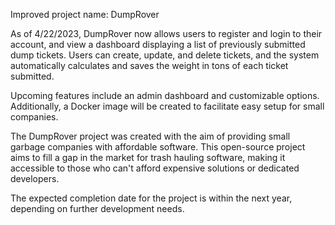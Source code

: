 Improved project name: DumpRover

As of 4/22/2023, DumpRover now allows users to register and login to their account, and view a dashboard displaying a list of previously submitted dump tickets. Users can create, update, and delete tickets, and the system automatically calculates and saves the weight in tons of each ticket submitted.

Upcoming features include an admin dashboard and customizable options. Additionally, a Docker image will be created to facilitate easy setup for small companies.

The DumpRover project was created with the aim of providing small garbage companies with affordable software. This open-source project aims to fill a gap in the market for trash hauling software, making it accessible to those who can't afford expensive solutions or dedicated developers.

The expected completion date for the project is within the next year, depending on further development needs.
